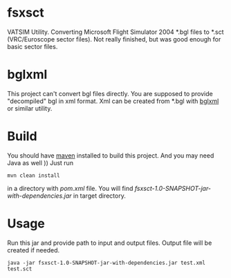# fsxsct
VATSIM Utility. Converting Microsoft Flight Simulator 2004 *.bgl files to *.sct (VRC/Euroscope sector files). 
Not really finished, but was good enough for basic sector files. 

# bglxml
This project can't convert bgl files directly. You are supposed to provide "decompiled" bgl in xml format. Xml can be created from *.bgl with [bglxml](http://www.fsdeveloper.com/forum/resources/bglxml.90/) or similar utility.

# Build

You should have [maven](https://maven.apache.org/install.html) installed to build this project. And you may need Java as well )) Just run 
```
mvn clean install
```
in a directory with _pom.xml_ file. You will find _fsxsct-1.0-SNAPSHOT-jar-with-dependencies.jar_ in target directory.

# Usage
Run this jar and provide path to input and output files. Output file will be created if needed.
```
java -jar fsxsct-1.0-SNAPSHOT-jar-with-dependencies.jar test.xml test.sct
```
